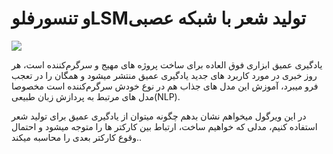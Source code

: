 <!DOCTYPE html>
<html lang="fa" dir="rl">
<head>
  <title>Title of the document</title>
</head>
<body>
<h1>و تنسورفلوLSMتولید شعر با شبکه عصبی </h1>
<img src="https://files.virgool.io/upload/users/1223901/posts/rynq4emx1qcx/5bqtxkgjyhop.jpeg">
<p>یادگیری عمیق ابزاری فوق العاده برای ساخت پروژه های مهیج و سرگرم‌کننده است، هر روز خبری در مورد کاربرد های جدید یادگیری عمیق منتشر میشود و همگان را در تعجب فرو میبرد، آموزش این مدل های جذاب هم در نوع خودش سرگرم‌کننده است مخصوصا مدل های مرتبط به پردازش زبان طبیعی(NLP).

در این ویرگول میخواهم نشان بدهم چگونه میتوان از یادگیری عمیق برای تولید شعر استفاده کنیم، مدلی که خواهیم ساخت، ارتباط بین کارکتر ها را متوجه میشود و احتمال وقوع کارکتر بعدی را محاسبه میکند..</p>

</body>
</html>
